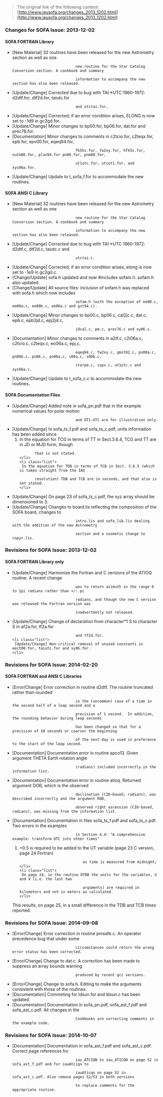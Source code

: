 > The original link of the following content: [http://www.iausofa.org/changes_2013_1202.html](http://www.iausofa.org/changes_2013_1202.html)
<div id="textbox">
 <h3>
  Changes for SOFA Issue: 2013-12-02
 </h3>
 <h4>
  SOFA FORTRAN Library
 </h4>
 <ul>
  <li class="list">
   [New Material]  32 routines have been released for the new Astrometry section as well as one 
                                 new routine for the Star Catalog Conversion section. A cookbook and summary 
                                 information to accompany the new section has also been released.
  </li>
  <li class="list">
   [Update/Change] Corrected due to bug with TAI-&gt;UTC 1960-1972:  d2dtf.for, dtf2d.for, taiutc.for 
                                 and utctai.for.
  </li>
  <li class="list">
   [Update/Change] Corrected; if an error condition arises, ELONG is now set to -1d9 in gc2gd.for.
  </li>
  <li class="list">
   [Update/Change] Minor changes to bp00.for, bp06.for, dat.for and prec76.for.
  </li>
  <li class="list">
   [Documentation] Minor changes to comments in c2tcio.for, c2teqx.for,  epb.for, epv00.for, eqeq94.for, 
                                 fk5hz.for, fw2xy.for, hfk5z.for, nutm80.for, plan94.for pn06.for, pnm80.for, 
                                 ut1utc.for, utcut1.for, and xys06a.for.
  </li>
  <li class="list">
   [Update/Change] Update to t_sofa_f.for to accommodate the new routines.
  </li>
 </ul>
 <h4>
  SOFA ANSI C Library
 </h4>
 <ul>
  <li class="list">
   [New Material]  32 routines have been released for the new Astrometry section as well as one 
                                 new routine for the Star Catalog Conversion section. A cookbook and summary 
                                 information to accompany the new section has also been released.
  </li>
  <li class="list">
   [Update/Change] Corrected due to bug with TAI-&gt;UTC 1960-1972: d2dtf.c, dtf2d.c, taiutc.c and 
                                 utctai.c.
  </li>
  <li class="list">
   [Update/Change] Corrected; if an error condition arises, elong is now set to -1e9 in gc2gd.c.
  </li>
  <li class="list">
   [Change/Update] sofa.h updated and now #includes sofam.h. sofam.h also updated.
  </li>
  <li class="list">
   [Change/Update] All source files: inclusion of sofam.h was replaced with sofa.h which now includes 
                                 sofam.h (with the exception of ee00.c, ee00a.c, ee00b.c, ee06a.c and gst94.c).
  </li>
  <li class="list">
   [Update/Change] Minor changes to bp00.c, bp06.c, cal2jc.c, dat.c, epb.c, epb2jd.c, epj2jd.c,
                                 jdcal.c, pm.c, prec76.c and xy06.c.
  </li>
  <li class="list">
   [Documentation] Minor changes to comments in a2tf.c, c2i06a.c, c2tcio.c, c2teqx.c, eo06a.c, epj.c, 
                                 eqeq94.c, fw2xy.c, gmst82.c, pn00a.c, pn00b.c, pn06.c, pn06a.c, s00a.c, s00b.c,
                                 starpm.c, sxpv.c, ut1utc.c and xys06a.c.
  </li>
  <li class="list">
   [Update/Change] Update to t_sofa_c.c to accommodate the new routines.
  </li>
 </ul>
 <h4>
  SOFA Documentation Files
 </h4>
 <ul>
  <li class="list">
   [Update/Change] Added note in sofa_pn.pdf that in the example numerical values for polar motion 
                                 and UT1-UTC are for illustration only.
  </li>
  <li class="list">
   [Update/Change] In sofa_ts_f.pdf and sofa_ts_c.pdf, units information has been added since
   <ol>
    <li class="list">
     In the equation for TCG in terms of TT in Sect.3.6.4, TCG and TT are in JD or MJD form, though
           that is not stated.
    </li>
    <li class="list">
     In the equation for TDB in terms of TCB in Sect. 3.6.5 (which is taken straight from the IAU
           resolution) TDB and TCB are in seconds, and that also is not stated.
    </li>
   </ol>
  </li>
  <li class="list">
   [Update/Change] On page 23 of sofa_ts_c.pdf, the xyz array should be dimensioned to 3.
  </li>
  <li class="list">
   [Update/Change] Changes to board.lis reflecting the composition of the SOFA board, changes to 
                                 intro.lis and sofa_lib.lis dealing with the addition of the new Astrometry 
                                 section and a cosmetic change to copyr.lis.
  </li>
 </ul>
 <h3>
  Revisions for SOFA Issue: 2013-12-02
 </h3>
 <h4>
  SOFA FORTRAN Library only
 </h4>
 <ul>
  <li class="list">
   [Update/Change] Harmonize the Fortran and C versions of the ATIOQ routine.  A recent change 
                                 was to return azimuth in the range 0 to 2pi radians rather than +/- pi 
                                 radians, and though the new C version was released the Fortran version was 
                                 inadvertently not released.
   <li class="list">
    [Update/Change] Change of declaration from character*1 S to character S in af2a.for, tf2a.for
                                 and tf2d.for.
    <li class="list">
     [Update/Change] Non-critical removal of unused constants in eect00.for, taiutc.for and xy06.for.
    </li>
   </li>
  </li>
 </ul>
 <h3>
  Revisions for SOFA Issue: 2014-02-20
 </h3>
 <h4>
  SOFA FORTRAN and ANSI C Libraries
 </h4>
 <ul>
  <li class="list">
   [Error/Change]  Error correction in routine d2dtf. The routine truncated rather than rounded
                                 in the (uncommon) case of a time in the second half of a leap second and a
                                 precision of 1 second.  In addition, the rounding behavior during leap seconds
                                 has been changed so that for a precision of 10 seconds or coarser the beginning
                                 of the next day is used in preference to the start of the leap second.
  </li>
  <li class="list">
   [Documentation] Documentation error in routine apco13. Given argument THETA Earth rotation angle
                                 (radians) included incorrectly in the information list.
  </li>
  <li class="list">
   [Documentation] Documentation error in routine atioq. Returned argument DOB, which is the observed
                                 declination (CIO-based, radians), was described incorrectly and the argument ROB,
                                 observed right ascension (CIO-based, radians), was missing from the information list.
  </li>
  <li class="list">
   [Documentation] Documentation in files sofa_ts_f.pdf and sofa_ts_c.pdf. Two errors in the examples
                                 in Section 4.4: "A comprehensive example: transform UTC into other times"
   <ol>
    <li class="list">
     +0.5 is required to be added to the UT variable (page 23 C version, page 24 Fortran)
                                 as time is measured from midnight;
    </li>
    <li class="list">
     On page 24, in the routine DTDB the units for the variables, U and V (i.e. the last two
                                 arguments) are required in kilometers and not in meters as calculated.
    </li>
   </ol>
   This results, on page 25, in a small difference in the TDB and TCB times reported.
  </li>
 </ul>
 <h3>
  Revisions for SOFA Issue: 2014-09-08
 </h3>
 <ul>
  <li class="list">
   [Error/Change]  Error correction in routine pmsafe.c. An operator precedence bug that under some 
                                 circumstances could return the wrong error status has been corrected.
  </li>
  <li class="list">
   [Error/Change]  Change to dat.c. A correction has been made to suppress an array bounds warning
                                 produced by recent gcc versions.
  </li>
  <li class="list">
   [Error/Change]  Change to sofa.h. Editing to make the arguments consistent with those of the routines.
  </li>
  <li class="list">
   [Documentation] Commeting for ldsun.for and ldsun.c has been updated.
  </li>
  <li class="list">
   [Documentation] Documentation in sofa_pn.pdf, sofa_ast_f.pdf and sofa_ast_c.pdf. All changes in the 
                                 Cookbooks are correcting comments in the example code.
  </li>
 </ul>
 <h3>
  Revisions for SOFA Issue: 2014-10-07
 </h3>
 <ul>
  <li class="list">
   [Documentation] Documentation in sofa_ast_f.pdf and sofa_ast_c.pdf. Correct page references for 
                                 iau_ATCIQN to iau_ATICQN on page 52 in sofa_ast_f.pdf and for iauAtciqn to 
                                 iauAticqn on page 52 in sofa_ast_c.pdf. Also remove pages 52/53 in both versions
                                 to replace comments for the appropriate routine.
  </li>
 </ul>
</div>
